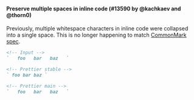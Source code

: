 #### Preserve multiple spaces in inline code (#13590 by @kachkaev and @thorn0)

Previously, multiple whitespace characters in inline code were collapsed into a single space. This is no longer happening to match [CommonMark spec](https://spec.commonmark.org/0.30/#backtick-string).

<!-- prettier-ignore -->
```markdown
<!-- Input -->
`   foo   bar   baz   `

<!-- Prettier stable -->
` foo bar baz `

<!-- Prettier main -->
`   foo   bar   baz   `
```

